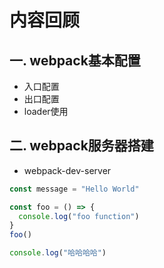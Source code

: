 # 内容回顾

## 一. webpack基本配置

* 入口配置
* 出口配置
* loader使用

## 二. webpack服务器搭建

* webpack-dev-server

```javascript
const message = "Hello World"

const foo = () => {
  console.log("foo function")
}
foo()

console.log("哈哈哈哈")
```

